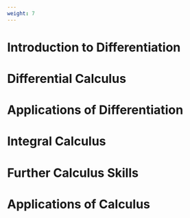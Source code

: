 ```yaml
---
weight: 7
---
```


# Introduction to Differentiation

# Differential Calculus

# Applications of Differentiation

# Integral Calculus

# Further Calculus Skills

# Applications of Calculus